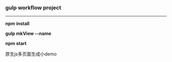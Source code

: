 ### gulp workflow project
***
**npm install**

**gulp mkView --name**

**npm start**

原生js多页面生成小demo
